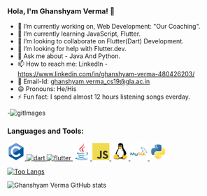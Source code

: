 ### Hola, I'm Ghanshyam Verma! 👋

- 🔭 I’m currently working on, Web Development: "Our Coaching".
- 🌱 I’m currently learning JavaScript, Flutter.
- 👯 I’m looking to collaborate on Flutter(Dart) Development.
- 🤔 I’m looking for help with Flutter.dev.
- 💬 Ask me about - Java And Python.
- 📫 How to reach me: LinkedIn - https://www.linkedin.com/in/ghanshyam-verma-480426203/
- :email: Email-Id: ghanshyam.verma_cs19@gla.ac.in
- 😄 Pronouns: He/His
- ⚡ Fun fact: I spend almost 12 hours listening songs everday.

-![gitImages](https://user-images.githubusercontent.com/67820202/112162579-3156bc80-8c12-11eb-97b6-2195cb0ca94d.jpg)
<h3 align="left">Languages and Tools:</h3>
<p align="left"> <a href="https://www.cprogramming.com/" target="_blank"> <img src="https://raw.githubusercontent.com/devicons/devicon/master/icons/c/c-original.svg" alt="c" width="40" height="40"/> </a> <a href="https://dart.dev" target="_blank"> <img src="https://www.vectorlogo.zone/logos/dartlang/dartlang-icon.svg" alt="dart" width="40" height="40"/> </a> <a href="https://flutter.dev" target="_blank"> <img src="https://www.vectorlogo.zone/logos/flutterio/flutterio-icon.svg" alt="flutter" width="40" height="40"/> </a> <a href="https://www.java.com" target="_blank"> <img src="https://raw.githubusercontent.com/devicons/devicon/master/icons/java/java-original.svg" alt="java" width="40" height="40"/> </a> <a href="https://developer.mozilla.org/en-US/docs/Web/JavaScript" target="_blank"> <img src="https://raw.githubusercontent.com/devicons/devicon/master/icons/javascript/javascript-original.svg" alt="javascript" width="40" height="40"/> </a> <a href="https://www.linux.org/" target="_blank"> <img src="https://raw.githubusercontent.com/devicons/devicon/master/icons/linux/linux-original.svg" alt="linux" width="40" height="40"/> </a> <a href="https://www.mysql.com/" target="_blank"> <img src="https://raw.githubusercontent.com/devicons/devicon/master/icons/mysql/mysql-original-wordmark.svg" alt="mysql" width="40" height="40"/> </a> <a href="https://www.python.org" target="_blank"> <img src="https://raw.githubusercontent.com/devicons/devicon/master/icons/python/python-original.svg" alt="python" width="40" height="40"/> </a> </p>

[![Top Langs](https://github-readme-stats.vercel.app/api/top-langs/?username=ghanshyamverma4654&layout=compact)](https://github.com/ghanhshyamverma4654/github-readme-stats)

![Ghanshyam Verma GitHub stats](https://github-readme-stats.vercel.app/api?username=ghanshyamverma4654&show_icons=true&theme=radical)

